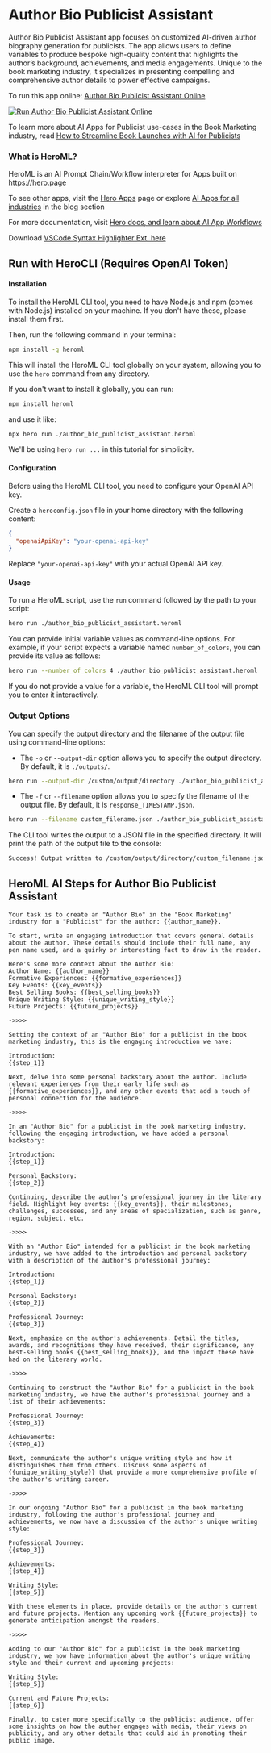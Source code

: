 # Author Bio Publicist Assistant

Author Bio Publicist Assistant app focuses on customized AI-driven author biography generation for publicists. The app allows users to define variables to produce bespoke high-quality content that highlights the author’s background, achievements, and media engagements. Unique to the book marketing industry, it specializes in presenting compelling and comprehensive author details to power effective campaigns.

To run this app online: [Author Bio Publicist Assistant Online](https://hero.page/app/author-bio-publicist-assistant-tailored-author-biographies-for-publicists/s3b4070x8cXM9TOCD8MW)

[![Run Author Bio Publicist Assistant Online](/assets/run.svg)](https://hero.page/app/author-bio-publicist-assistant-tailored-author-biographies-for-publicists/s3b4070x8cXM9TOCD8MW)

To learn more about AI Apps for Publicist use-cases in the Book Marketing industry, read [How to Streamline Book Launches with AI for Publicists](https://hero.page/blog/ai/book-marketing/how-to-streamline-book-launches-with-ai-for-publicists/170762)

### What is HeroML?
HeroML is an AI Prompt Chain/Workflow interpreter for Apps built on https://hero.page 

To see other apps, visit the [Hero Apps](https://hero.page/apps) page or explore [AI Apps for all industries](https://hero.page/blog) in the blog section

For more documentation, visit [Hero docs, and learn about AI App Workflows](https://hero.page/tutorials/introduction-to-heroml)

Download [VSCode Syntax Highlighter Ext. here](https://marketplace.visualstudio.com/items?itemName=hero-page.heroml)

## Run with HeroCLI (Requires OpenAI Token)

#### Installation

To install the HeroML CLI tool, you need to have Node.js and npm (comes with Node.js) installed on your machine. If you don't have these, please install them first. 

Then, run the following command in your terminal:

```bash
npm install -g heroml
```

This will install the HeroML CLI tool globally on your system, allowing you to use the `hero` command from any directory.

If you don't want to install it globally, you can run:

```bash
npm install heroml
```

and use it like:

```bash
npx hero run ./author_bio_publicist_assistant.heroml
```

We'll be using `hero run ...` in this tutorial for simplicity.

#### Configuration

Before using the HeroML CLI tool, you need to configure your OpenAI API key. 

Create a `heroconfig.json` file in your home directory with the following content:

```json
{
  "openaiApiKey": "your-openai-api-key"
}
```

Replace `"your-openai-api-key"` with your actual OpenAI API key.

#### Usage

To run a HeroML script, use the `run` command followed by the path to your script:

```bash
hero run ./author_bio_publicist_assistant.heroml
```

You can provide initial variable values as command-line options. For example, if your script expects a variable named `number_of_colors`, you can provide its value as follows:

```bash
hero run --number_of_colors 4 ./author_bio_publicist_assistant.heroml
```

If you do not provide a value for a variable, the HeroML CLI tool will prompt you to enter it interactively.

### Output Options

You can specify the output directory and the filename of the output file using command-line options:

- The `-o` or `--output-dir` option allows you to specify the output directory. By default, it is `./outputs/`.

```bash
hero run --output-dir /custom/output/directory ./author_bio_publicist_assistant.heroml
```

- The `-f` or `--filename` option allows you to specify the filename of the output file. By default, it is `response_TIMESTAMP.json`.

```bash
hero run --filename custom_filename.json ./author_bio_publicist_assistant.heroml
```

The CLI tool writes the output to a JSON file in the specified directory. It will print the path of the output file to the console:

```bash
Success! Output written to /custom/output/directory/custom_filename.json
```


## HeroML AI Steps for Author Bio Publicist Assistant
```
Your task is to create an "Author Bio" in the "Book Marketing" industry for a "Publicist" for the author: {{author_name}}. 

To start, write an engaging introduction that covers general details about the author. These details should include their full name, any pen name used, and a quirky or interesting fact to draw in the reader.

Here's some more context about the Author Bio:
Author Name: {{author_name}}
Formative Experiences: {{formative_experiences}}
Key Events: {{key_events}}
Best Selling Books: {{best_selling_books}}
Unique Writing Style: {{unique_writing_style}}
Future Projects: {{future_projects}}

->>>>

Setting the context of an "Author Bio" for a publicist in the book marketing industry, this is the engaging introduction we have:

Introduction:
{{step_1}}

Next, delve into some personal backstory about the author. Include relevant experiences from their early life such as {{formative_experiences}}, and any other events that add a touch of personal connection for the audience.

->>>>

In an "Author Bio" for a publicist in the book marketing industry, following the engaging introduction, we have added a personal backstory:

Introduction:
{{step_1}}

Personal Backstory:
{{step_2}}

Continuing, describe the author’s professional journey in the literary field. Highlight key events: {{key_events}}, their milestones, challenges, successes, and any areas of specialization, such as genre, region, subject, etc.

->>>>

With an "Author Bio" intended for a publicist in the book marketing industry, we have added to the introduction and personal backstory with a description of the author's professional journey:

Introduction:
{{step_1}}

Personal Backstory:
{{step_2}}

Professional Journey:
{{step_3}}

Next, emphasize on the author's achievements. Detail the titles, awards, and recognitions they have received, their significance, any best-selling books {{best_selling_books}}, and the impact these have had on the literary world.

->>>>

Continuing to construct the "Author Bio" for a publicist in the book marketing industry, we have the author's professional journey and a list of their achievements:

Professional Journey:
{{step_3}}

Achievements:
{{step_4}}

Next, communicate the author's unique writing style and how it distinguishes them from others. Discuss some aspects of {{unique_writing_style}} that provide a more comprehensive profile of the author's writing career.

->>>>

In our ongoing "Author Bio" for a publicist in the book marketing industry, following the author's professional journey and achievements, we now have a discussion of the author's unique writing style:

Professional Journey:
{{step_3}}

Achievements:
{{step_4}}

Writing Style:
{{step_5}}

With these elements in place, provide details on the author's current and future projects. Mention any upcoming work {{future_projects}} to generate anticipation amongst the readers.

->>>>

Adding to our "Author Bio" for a publicist in the book marketing industry, we now have information about the author's unique writing style and their current and upcoming projects:

Writing Style:
{{step_5}}

Current and Future Projects:
{{step_6}}

Finally, to cater more specifically to the publicist audience, offer some insights on how the author engages with media, their views on publicity, and any other details that could aid in promoting their public image.


```

